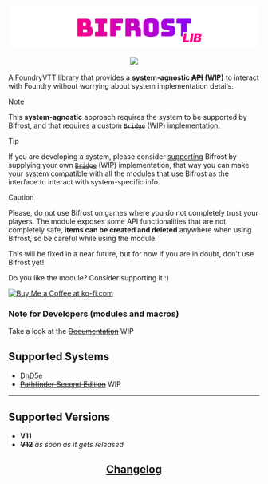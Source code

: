<a href="https://foundryvtt.com/packages/bifrost">
  <p align="center">
    <img src="https://raw.githubusercontent.com/RPG-Made-Simple/FVTT-Bifrost/main/branding/title.png" alt="Bifrost Title">
  </p>
</a>

<p align="center">
  <a href="https://discord.gg/RAgPXB4zG7">
    <img src="https://discord.com/api/guilds/1071251491375042661/widget.png?style=shield"/>
  </a>
</p>

A FoundryVTT library that provides a **system-agnostic ~~[API]()~~ (WIP)**  to interact with Foundry without worrying about system implementation details.

> [!NOTE]
> This **system-agnostic** approach requires the system to be supported by Bifrost, and that requires a custom ~~[`Bridge`]()~~ (WIP) implementation.

> [!TIP]
> If you are developing a system, please consider [supporting]() Bifrost by supplying your own ~~[`Bridge`]()~~ (WIP) implementation, that way you can make your system compatible with all the modules that use Bifrost as the interface to interact with system-specific info.

> [!CAUTION]
> Please, do not use Bifrost on games where you do not completely trust your players. The module exposes some API functionalities that are not completely safe, **items can be created and deleted** anywhere when using Bifrost, so be careful while using the module.
>
> This will be fixed in a near future, but for now if you are in doubt, don't use Bifrost yet!

Do you like the module? Consider supporting it :)

<a href='https://ko-fi.com/T6T8IFCB5' target='_blank'><img height='36' style='border:0px;height:36px;' src='https://storage.ko-fi.com/cdn/kofi5.png?v=3' border='0' alt='Buy Me a Coffee at ko-fi.com' /></a>

### Note for Developers (modules and macros)
Take a look at the ~~[Documentation]()~~ WIP

## Supported Systems
- [DnD5e](https://foundryvtt.com/packages/dnd5e)
- ~~[Pathfinder Second Edition](https://foundryvtt.com/packages/pf2e)~~ WIP

---
## Supported Versions
- **V11**
- ~~**V12**~~ _as soon as it gets released_

<h2 align="center"> <a href="https://github.com/RPG-Made-Simple/FoundryVTT-Bifrost/blob/main/CHANGELOG.md"> Changelog</a> </h2>
